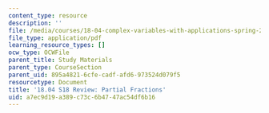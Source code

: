 ```yaml
---
content_type: resource
description: ''
file: /media/courses/18-04-complex-variables-with-applications-spring-2018/a7ec9d19a389c73c6b4747ac54df6b16_MIT18_04S18_pf-coverup.pdf
file_type: application/pdf
learning_resource_types: []
ocw_type: OCWFile
parent_title: Study Materials
parent_type: CourseSection
parent_uid: 895a4821-6cfe-cadf-afd6-973524d079f5
resourcetype: Document
title: '18.04 S18 Review: Partial Fractions'
uid: a7ec9d19-a389-c73c-6b47-47ac54df6b16
---
```

